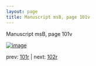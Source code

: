 ```yaml
---
layout: page
title: Manuscript msB, page 101v
---
```


Manuscript msB, page 101v

[![image](http://www.homermultitext.org/iipsrv?OBJ=IIP,1.0&FIF=/project/homer/pyramidal/deepzoom/hmt/vbbifolio/v1/vb_101v_102r.tif&WID=100&CVT=JPEG)](http://www.homermultitext.org/ict2/?urn=urn:cite2:hmt:vbbifolio.v1:vb_101v_102r)

prev:  [101r](../101r) | next:  [102r](../102r)


